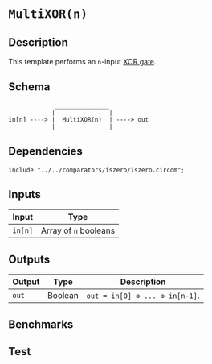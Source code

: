 # `MultiXOR(n)`

## Description

This template performs an `n`-input [XOR gate](https://en.wikipedia.org/wiki/XOR_gate). 
<!-- Output true if and only if an odd number of inputs are true -->

## Schema

```
             _______________     
            |               |
in[n] ----> |  MultiXOR(n)  | ----> out
            |_______________|     
```

## Dependencies

```
include "../../comparators/iszero/iszero.circom";
```

## Inputs

| Input      | Type                  |
| -----      | -----                 | 
| `in[n]`    | Array of `n` booleans |

## Outputs

| Output  | Type     | Description     |
| ------  | ------   | ----------      | 
| `out`   | Boolean  | `out = in[0] ⊕ ... ⊕ in[n-1]`. |

## Benchmarks 

## Test